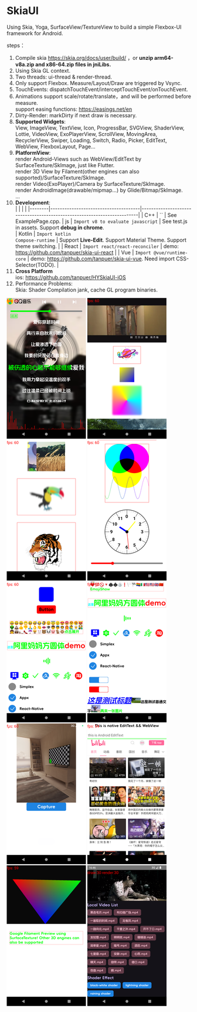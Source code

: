 # SkiaUI

Using Skia, Yoga, SurfaceView/TextureView to build a simple Flexbox-UI framework for Android.

steps：

1. Compile skia https://skia.org/docs/user/build/ ，or **unzip arm64-v8a.zip and x86-64.zip files in jniLibs.**
2. Using Skia GL context.
3. Two threads: ui-thread & render-thread.
4. Only support Flexbox. Measure/Layout/Draw are triggered by Vsync.
5. TouchEvents: dispatchTouchEvent/interceptTouchEvent/onTouchEvent.
6. Animations support scale/rotate/translate，and will be performed before measure.  
   support easing functions: https://easings.net/en
7. Dirty-Render: markDirty if next draw is necessary.
8. **Supported Widgets**:   
   View, ImageView, TextView, Icon, ProgressBar, SVGView, ShaderView, Lottie, VideoView,
   ExoPlayerView, ScrollView, MovingArea, RecyclerView, Swiper, Loading, Switch, Radio, Picker,
   EditText, WebView, FlexboxLayout, Page...
9. **PlatformView**:  
   render Android-Views such as WebView/EditText by SurfaceTexture/SkImage, just like Flutter.  
   render 3D View by Filament(other engines can also supported)/SurfaceTexture/SkImage.  
   render Video(ExoPlayer)/Camera by SurfaceTexture/SkImage.  
   render AndroidImage(drawable/mipmap...) by Glide/Bitmap/SkImage.  
   ...
10. **Development**:   
    |  |  |  |
    |--------|--------------------------------------|-------------------------------------------------------------------------|
    | C++    | ``                                   | See ExamplePage.cpp.
    | js     | `Import v8 to evaluate javascript`   | See test.js in assets. Support **debug in chrome**.  
    | Kotlin | `Import kotlin`<br>`Compose-runtime` | Support **Live-Edit**. Support Material Theme. Support theme switching. |
    | React  | `Import react/react-reconciler`      | demo: https://github.com/tanpuer/skia-ui-react |
    | Vue    | `Import @vue/runtime-core`           | demo: https://github.com/tanpuer/skia-ui-vue. Need import CSS-Selector(TODO). |
11. **Cross Platform**  
    ios: https://github.com/tanpuer/HYSkiaUI-iOS  
12. Performance Problems:  
    Skia: Shader Compilation jank, cache GL program binaries.  

![image](https://github.com/tanpuer/SkiaUI2/blob/main/app/example.png)
![image](https://github.com/tanpuer/SkiaUI2/blob/main/app/example1.png)
![image](https://github.com/tanpuer/SkiaUI2/blob/main/app/example2.png)
![image](https://github.com/tanpuer/SkiaUI2/blob/main/app/example3.png)
![image](https://github.com/tanpuer/SkiaUI2/blob/main/app/example4.png)
![image](https://github.com/tanpuer/SkiaUI2/blob/main/app/example5.png)
![image](https://github.com/tanpuer/SkiaUI2/blob/main/app/example6.png)
![image](https://github.com/tanpuer/SkiaUI2/blob/main/app/example7.png)
![image](https://github.com/tanpuer/SkiaUI2/blob/main/app/example8.png)
![image](https://github.com/tanpuer/SkiaUI2/blob/main/app/example9.png)